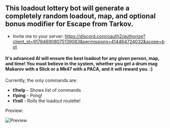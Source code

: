 ## This loadout lottery bot will generate a completely random loadout, map, and optional bonus modifier for Escape from Tarkov.

- Invite me to your server: https://discord.com/oauth2/authorize?client_id=917846908075139083&permissions=414464724032&scope=bot

#### It's advanced AI will ensure the best loadout for any given person, map, and time! You must believe in the system, whether you get a drum mag Makarov with a Slick or a Mk47 with a PACA, and it will reward you. :)

Currently, the only commands are: 
- **t!help** - Shows list of commands
- **t!ping** - Pong!
- **t!roll** - Rolls the loadout roulette!

Preview:

![Preview](https://i.imgur.com/LXAPov7.png)
